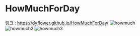 # HowMuchForDay
링크 : https://dyflower.github.io/HowMuchForDay/
![howmuch](https://github.com/dyFlower/HowMuchForDay/assets/112444362/789ac321-1df8-4f9c-9340-08ab4442d968)
![howmuch2](https://github.com/dyFlower/HowMuchForDay/assets/112444362/288ab654-8f9c-487f-9594-fda061585929)
![howmuch3](https://github.com/dyFlower/HowMuchForDay/assets/112444362/7a6e7df1-266a-4cfb-be38-3c1295596605)

